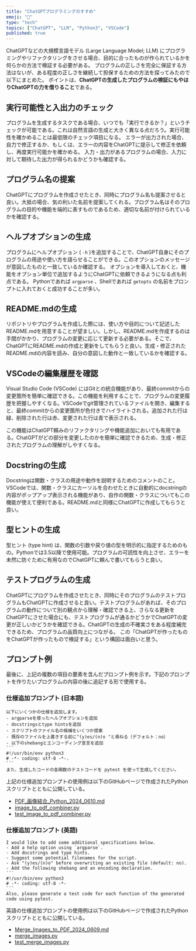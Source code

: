 ```yaml
---
title: "ChatGPTプログラミングのすすめ"
emoji: "👀"
type: "tech"
topics: ["ChatGPT", "LLM", "Python3", "VSCode"]
published: true
---
```


ChatGPTなどの大規模言語モデル (Large Language Model; LLM) にプログラミングやリファクタリングをさせる場合、目的に合ったものが作られているかを何らかの方法で検証する必要がある。
プログラムの正しさを完全に保証する方法はないが、ある程度の正しさを継続して担保するための方法を探ってみたので以下にまとめた。
ポイントは、**ChatGPTの生成したプログラムの検証にもやはりChatGPTの力を借りること**である。

## 実行可能性と入出力のチェック

プログラムを生成するタスクである場合、いつでも「実行できるか？」というチェックが可能である。これは自然言語の生成と大きく異なる点だろう。実行可能性を確かめることは最低限のチェック項目になる。
エラーが出力された場合、自力で修正するか、もしくは、エラーの内容をChatGPTに提示して修正を依頼し、再度実行可能かを確かめる。
入力・出力があるプログラムの場合、入力に対して期待した出力が得られるかどうかも確認する。

## プログラム名の提案

ChatGPTにプログラムを作成させたとき、同時にプログラム名も提案させると良い。大抵の場合、気の利いた名前を提案してくれる。プログラム名はそのプログラムの目的や機能を端的に表すものであるため、適切な名前が付けられているかを確認する。

## ヘルプオプションの生成

プログラムにヘルプオプション ( `-h` )を追加することで、ChatGPT自身にそのプログラムの用途や使い方を語らせることができる。このオプションのメッセージが意図したものと一致しているか確認する。
オプションを導入しておくと、機能をオプション単位で追加するようにChatGPTに依頼できるようになる点も利点である。
Pythonであれば `argparse` 、Shellであれば `getopts` の名前をプロンプトに入れておくと成功することが多い。

## README.mdの生成

リポジトリやプログラムを作成した際には、使い方や目的について記述したREADME.mdを用意することが望ましい。しかし、README.mdを作成するのは手間がかかり、プログラムの変更に応じて更新する必要がある。そこで、ChatGPTにREADME.mdの作成と更新をしてもらうと良い。生成・修正されたREADME.mdの内容を読み、自分の意図した動作と一致しているかを確認する。

## VSCodeの編集履歴を確認

Visual Studio Code (VSCode) にはGitとの統合機能があり、最終commitからの変更箇所を簡単に確認できる。この機能を利用することで、プログラムの変更履歴を把握しやすくなる。VSCodeでgit管理されているファイルを開き、編集すると、最終commitからの変更箇所が色付きでハイライトされる。追加された行は緑、削除された行は赤、変更された行は青で表示される。

この機能はChatGPT頼みのリファクタリングや機能追加においても有用である。ChatGPTがどの部分を変更したのかを簡単に確認できるため、生成・修正されたプログラムの理解がしやすくなる。

## Docstringの生成

Docstringは関数・クラスの用途や動作を説明するためのコメントのこと。VSCodeでは、関数・クラスにカーソルを合わせたときに自動的にdocstringの内容がポップアップ表示される機能があり、自作の関数・クラスについてもこの機能が使えて便利である。README.mdと同様にChatGPTに作成してもらうと良い。

## 型ヒントの生成

型ヒント (type hint) は、関数の引数や戻り値の型を明示的に指定するためのもの。Pythonでは3.5以降で使用可能。プログラムの可読性を向上させ、エラーを未然に防ぐために有用なのでChatGPTに頼んで書いてもらうと良い。

## テストプログラムの生成

ChatGPTにプログラムを作成させたとき、同時にそのプログラムのテストプログラムもChatGPTに作成させると良い。テストプログラムがあれば、そのプログラムの動作について別の観点から理解・確認できる上、さらなる更新をChatGPTにさせた場合にも、テストプログラムが通るかどうかでChatGPTの変更が正しいかどうかを確認できる。ChatGPTの生成の不確実さをある程度補完できるため、プログラムの品質向上につながる。
この「ChatGPTが作ったものをChatGPTが作ったもので検証する」という構図は面白いと思う。

## プロンプト例

最後に、上記の複数の項目の要素を含んだプロンプト例を示す。下記のプロンプトを作りたいプログラムの内容の後に追記する形で使用する。

### 仕様追加プロンプト (日本語)

~~~
以下にいくつかの仕様を追加します。
- argparseを使ったヘルプオプションを追加
- docstringsとtype hintsを追加
- スクリプトのファイル名の候補をいくつか提案
- 既存のファイルを上書きする前に"(y)es/(n)o "と尋ねる（デフォルト：no）
- 以下のshebangとエンコーディング宣言を追加
```
#!/usr/bin/env python3
# -*- coding: utf-8 -*-.
```
また、生成したコードの各関数のテストコードを pytest を使って生成してください。
~~~

上記の仕様追加プロンプトの使用例は以下のGitHubページで作成されたPythonスクリプトとともに公開している。

- [PDF_画像結合_Python_2024_0610.md](https://github.com/gptdialogues/codegen-showcase/blob/main/1_merge_images/jp_files/PDF_%E7%94%BB%E5%83%8F%E7%B5%90%E5%90%88_Python_2024_0610.md)
- [image_to_pdf_combiner.py](https://github.com/gptdialogues/codegen-showcase/blob/main/1_merge_images/jp_files/image_to_pdf_combiner.py)
- [test_image_to_pdf_combiner.py](https://github.com/gptdialogues/codegen-showcase/blob/main/1_merge_images/jp_files/test_image_to_pdf_combiner.py)

### 仕様追加プロンプト (英語)

~~~
I would like to add some additional specifications below.
- Add a help option using `argparse`.
- Add docstrings and type hints.
- Suggest some potential filenames for the script.
- Ask "(y)es/(n)o" before overwriting an existing file (default: no). 
- Add the following shebang and an encoding declaration.
```
#!/usr/bin/env python3
# -*- coding: utf-8 -*-
```
Also, please generate a test code for each function of the generated code using pytest.
~~~

英語の仕様追加プロンプトの使用例は以下のGitHubページで作成されたPythonスクリプトとともに公開している。

- [Merge_Images_to_PDF_2024_0609.md](https://github.com/gptdialogues/codegen-showcase/blob/main/1_merge_images/Merge_Images_to_PDF_2024_0609.md)
- [merge_images.py](https://github.com/gptdialogues/codegen-showcase/blob/main/1_merge_images/merge_images.py)
- [test_merge_images.py](https://github.com/gptdialogues/codegen-showcase/blob/main/1_merge_images/test_merge_images.py)
